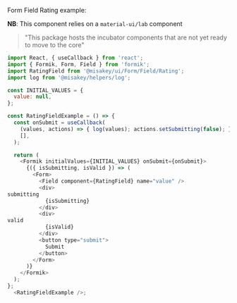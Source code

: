 Form Field Rating example:

**NB**: This component relies on a `material-ui/lab` component
> "This package hosts the incubator components that are not yet ready to move to the core"

```js
import React, { useCallback } from 'react';
import { Formik, Form, Field } from 'formik';
import RatingField from '@misakey/ui/Form/Field/Rating';
import log from '@misakey/helpers/log';

const INITIAL_VALUES = {
  value: null,
};

const RatingFieldExample = () => {
  const onSubmit = useCallback(
    (values, actions) => { log(values); actions.setSubmitting(false); },
    [],
  );

  return (
    <Formik initialValues={INITIAL_VALUES} onSubmit={onSubmit}>
      {({ isSubmitting, isValid }) => (
        <Form>
          <Field component={RatingField} name="value" />
          <div>
submitting
            {isSubmitting}
          </div>
          <div>
valid
            {isValid}
          </div>
          <button type="submit">
            Submit
          </button>
        </Form>
      )}
    </Formik>
  );
};
  <RatingFieldExample />;
```

